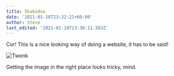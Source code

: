 ```yaml
---
title: Shabadoo
date: '2021-01-18T23:32:21+00:00'
author: Steve
last_edited: '2021-01-18T23:36:11.583Z'
---
```

Cor! This is a nice looking way of doing a website, it has to be said!

![Twonk](/img/blog/next-blog-1.png)

Getting the image in the right place looks tricky, mind.
